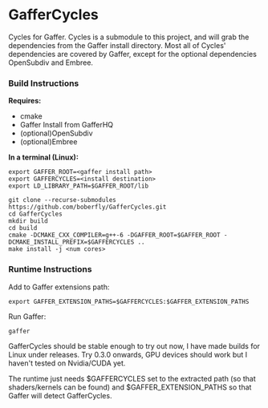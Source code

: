 # GafferCycles

Cycles for Gaffer. Cycles is a submodule to this project, and will grab the dependencies from
the Gaffer install directory. Most all of Cycles' dependencies are covered by Gaffer, except
for the optional dependencies OpenSubdiv and Embree.

### Build Instructions

**Requires:**

* cmake
* Gaffer Install from GafferHQ
* (optional)OpenSubdiv
* (optional)Embree

**In a terminal (Linux):**
```
export GAFFER_ROOT=<gaffer install path>
export GAFFERCYCLES=<install destination>
export LD_LIBRARY_PATH=$GAFFER_ROOT/lib

git clone --recurse-submodules https://github.com/boberfly/GafferCycles.git
cd GafferCycles
mkdir build
cd build
cmake -DCMAKE_CXX_COMPILER=g++-6 -DGAFFER_ROOT=$GAFFER_ROOT -DCMAKE_INSTALL_PREFIX=$GAFFERCYCLES ..
make install -j <num cores>
```

### Runtime Instructions

Add to Gaffer extensions path:

`export GAFFER_EXTENSION_PATHS=$GAFFERCYCLES:$GAFFER_EXTENSION_PATHS`

Run Gaffer:

`gaffer`

GafferCycles should be stable enough to try out now, I have made builds for Linux under releases. Try 0.3.0 onwards, GPU devices should work but I haven't tested on Nvidia/CUDA yet.

The runtime just needs $GAFFERCYCLES set to the extracted path (so that shaders/kernels can be found) and $GAFFER_EXTENSION_PATHS so that Gaffer will detect GafferCycles.
